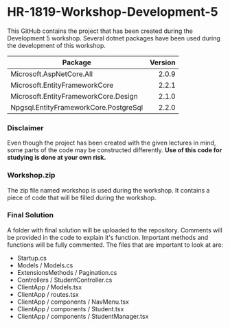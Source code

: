 # HR-1819-Workshop-Development-5

This GitHub contains the project that has been created during the Development 5 workshop. Several dotnet packages have been used during the development of this workshop.

| Package                               | Version   |
|---------------------------------------|----------:|
| Microsoft.AspNetCore.All              | 2.0.9     |
| Microsoft.EntityFrameworkCore         | 2.2.1     |    
| Microsoft.EntityFrameworkCore.Design  | 2.1.0     |
| Npgsql.EntityFrameworkCore.PostgreSql | 2.2.0     |


### Disclaimer

Even though the project has been created with the given lectures in mind, some parts of the code may be constructed differently. **Use of this code for studying is done at your own risk.**


### Workshop.zip

The zip file named workshop is used during the workshop. It contains a piece of code that will be filled during the workshop.


### Final Solution

A folder with final solution will be uploaded to the repository. Comments will be provided in the code to explain it's function. Important methods and functions will be fully commented. The files that are important to look at are:
* Startup.cs
* Models / Models.cs
* ExtensionsMethods / Pagination.cs
* Controllers / StudentController.cs
* ClientApp / Models.tsx
* ClientApp / routes.tsx
* ClientApp / components / NavMenu.tsx
* ClientApp / components / Student.tsx
* ClientApp / components / StudentManager.tsx
